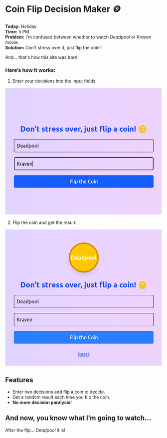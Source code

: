# Coin Flip Decision Maker 🪙

**Today:** Holiday  
**Time:** 5 PM  
**Problem:** I'm confused between whether to watch *Deadpool* or *Kraven* movie.  
**Solution:** Don't stress over it, just flip the coin! 

And... that's how this site was born! 

### Here’s how it works:

1. Enter your decisions into the input fields:

![Input Box](public/inputs.png)

2. Flip the coin and get the result:

![Decision Result](public/decision.png)

## Features
- Enter two decisions and flip a coin to decide.
- Get a random result each time you flip the coin.
- **No more decision paralysis!**

## And now, you know what I’m going to watch...  
After the flip... *Deadpool* it is!
